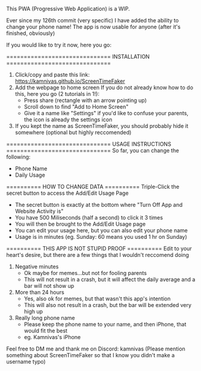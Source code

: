 This PWA (Progressive Web Application) is a WIP.

Ever since my 126th commit (very specific) I have added the ability to change your phone name!
The app is now usable for anyone (after it's finished, obviously)

If you would like to try it now, here you go:

============================== INSTALLATION ==============================
1. Click/copy and paste this link: https://kamnivas.github.io/ScreenTimeFaker
2. Add the webpage to home screen
    If you do not already know how to do this, here you go (2 tutorials in 1!):
    - Press share (rectangle with an arrow pointing up)
    - Scroll down to find "Add to Home Screen"
    - Give it a name like "Settings" if you'd like to confuse your parents, the icon is already the settings icon
3. If you kept the name as ScreenTimeFaker, you should probably hide it somewhere (optional but highly reccomended)

============================== USAGE INSTRUCTIONS ==============================
So far, you can change the following:
- Phone Name
- Daily Usage

========== HOW TO CHANGE DATA ==========
Triple-Click the secret button to access the Add/Edit Usage Page
- The secret button is exactly at the bottom where "Turn Off App and Website Activity is"
- You have 500 Miliseconds (half a second) to click it 3 times
- You will then be brought to the Add/Edit Usage page
- You can edit your usage here, but you can also edit your phone name
- Usage is in minutes (eg. Sunday: 60 means you used 1 hr on Sunday)

========== THIS APP IS NOT STUPID PROOF ==========
Edit to your heart's desire, but there are a few things that I wouldn't reccomend doing
1. Negative minutes
    - Ok maybe for memes...but not for fooling parents
    - This will not result in a crash, but it will affect the daily average and a bar will not show up
2. More than 24 hours
    - Yes, also ok for memes, but that wasn't this app's intention
    - This will also not result in a crash, but the bar will be extended very high up
3. Really long phone name
    - Please keep the phone name to your name, and then iPhone, that would fit the best
    - eg. Kamnivas's iPhone

Feel free to DM me and thank me on Discord: kamnivas
(Please mention something about ScreenTimeFaker so that I know you didn't make a username typo)
